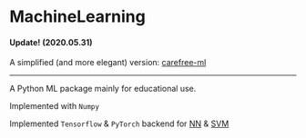 # MachineLearning

#### Update! (2020.05.31)
A simplified (and more elegant) version: [carefree-ml](https://github.com/carefree0910/carefree-ml)

---

A Python ML package mainly for educational use.

Implemented with `Numpy`

Implemented `Tensorflow` & `PyTorch` backend for [NN](https://github.com/carefree0910/MachineLearning/tree/master/NN) & [SVM](https://github.com/carefree0910/MachineLearning/tree/master/e_SVM)


